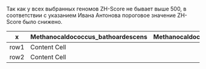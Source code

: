 Так как у всех выбранных геномов ZH-Score не бывает выше 500, в соответствии с указанием Ивана Антонова пороговое значение ZH-Score было снижено.


| x | Methanocaldococcus_bathoardescens  | Methanocaldococcus_fervensr | Methanocaldococcus_infernus | Methanocaldococcus_jannaschii | Methanocaldococcus_vulcanius |
| ------------- | ------------- | ------------- | ------------- | ------------- | ------------- |
| row1 | Content Cell  |
| row2 | Content Cell  |
